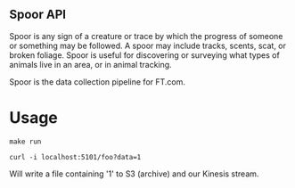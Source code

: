 ## Spoor API

Spoor is any sign of a creature or trace by which the progress of someone or
something may be followed. A spoor may include tracks, scents, scat, or broken
foliage. Spoor is useful for discovering or surveying what types of animals
live in an area, or in animal tracking.

Spoor is the data collection pipeline for FT.com.

# Usage

`make run`

`curl -i localhost:5101/foo?data=1`

Will write a file containing '1' to S3 (archive) and our Kinesis stream.
